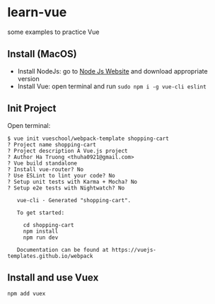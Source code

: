 # learn-vue
some examples to practice Vue

## Install (MacOS)

* Install NodeJs: go to [Node Js Website](https://nodejs.org/en/download/) and download appropriate version
* Install Vue: open terminal and run `sudo npm i -g vue-cli eslint`

## Init Project

Open terminal:

```
$ vue init vueschool/webpack-template shopping-cart
? Project name shopping-cart
? Project description A Vue.js project
? Author Ha Truong <thuha0921@gmail.com>
? Vue build standalone
? Install vue-router? No
? Use ESLint to lint your code? No
? Setup unit tests with Karma + Mocha? No
? Setup e2e tests with Nightwatch? No

   vue-cli · Generated "shopping-cart".

   To get started:

     cd shopping-cart
     npm install
     npm run dev

   Documentation can be found at https://vuejs-templates.github.io/webpack
```

## Install and use Vuex

```
npm add vuex
```